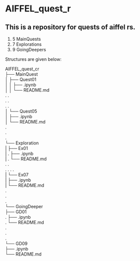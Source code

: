 # AIFFEL_quest_r

## This is a repository for quests of aiffel rs.

1. 5 MainQuests
2. 7 Explorations
3. 9 GoingDeepers

Structures are given below:

AIFFEL_quest_cr  
├── MainQuest  
│    ├── Quest01  
│    │    ├── .ipynb  
│    │    └── README.md  
.        .  
.        .  
.        .  
│    └── Quest05  
│        ├── .ipynb  
│        └── README.md  
.  
.  
.  
└── Exploration  
|    ├── Ex01  
|    .    ├── .ipynb  
|    .    └── README.md  
.    .  
.    . 
.    .  
|    └── Ex07  
|        ├── .ipynb  
|        └── README.md  
.  
.  
.  
└── GoingDeeper  
    ├── GD01  
    .    ├── .ipynb  
    .    └── README.md  
    .  
    .  
    .  
 	└── GD09  
        ├── .ipynb  
        └── README.md  
